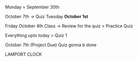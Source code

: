 
Monday = September 30th

October 7th -> Quiz
	Tuesday **October 1st**

Friday October 4th
	Class -> Review for the quiz > Practice Quiz

Everything upto today > Quiz 1

October 7th (Project Due)
	Quiz gonna b done 


LAMPORT CLOCK